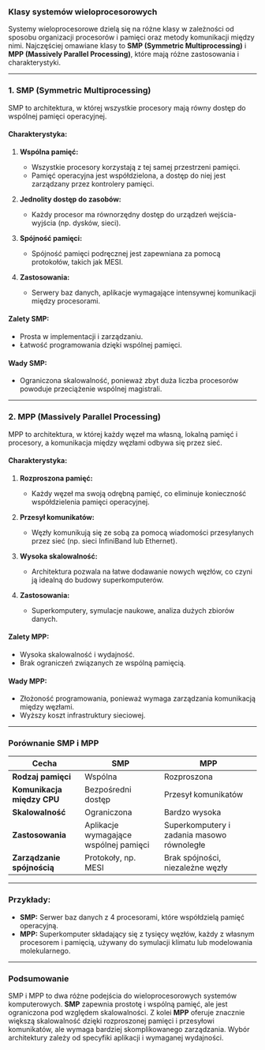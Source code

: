 ### Klasy systemów wieloprocesorowych

Systemy wieloprocesorowe dzielą się na różne klasy w zależności od sposobu organizacji procesorów i pamięci oraz metody komunikacji między nimi. Najczęściej omawiane klasy to **SMP (Symmetric Multiprocessing)** i **MPP (Massively Parallel Processing)**, które mają różne zastosowania i charakterystyki.

---

### **1. SMP (Symmetric Multiprocessing)**

SMP to architektura, w której wszystkie procesory mają równy dostęp do wspólnej pamięci operacyjnej.

#### **Charakterystyka:**
1. **Wspólna pamięć:**
   - Wszystkie procesory korzystają z tej samej przestrzeni pamięci.
   - Pamięć operacyjna jest współdzielona, a dostęp do niej jest zarządzany przez kontrolery pamięci.

2. **Jednolity dostęp do zasobów:**
   - Każdy procesor ma równorzędny dostęp do urządzeń wejścia-wyjścia (np. dysków, sieci).

3. **Spójność pamięci:**
   - Spójność pamięci podręcznej jest zapewniana za pomocą protokołów, takich jak MESI.

4. **Zastosowania:**
   - Serwery baz danych, aplikacje wymagające intensywnej komunikacji między procesorami.

#### **Zalety SMP:**
- Prosta w implementacji i zarządzaniu.
- Łatwość programowania dzięki wspólnej pamięci.

#### **Wady SMP:**
- Ograniczona skalowalność, ponieważ zbyt duża liczba procesorów powoduje przeciążenie wspólnej magistrali.

---

### **2. MPP (Massively Parallel Processing)**

MPP to architektura, w której każdy węzeł ma własną, lokalną pamięć i procesory, a komunikacja między węzłami odbywa się przez sieć.

#### **Charakterystyka:**
1. **Rozproszona pamięć:**
   - Każdy węzeł ma swoją odrębną pamięć, co eliminuje konieczność współdzielenia pamięci operacyjnej.

2. **Przesył komunikatów:**
   - Węzły komunikują się ze sobą za pomocą wiadomości przesyłanych przez sieć (np. sieci InfiniBand lub Ethernet).

3. **Wysoka skalowalność:**
   - Architektura pozwala na łatwe dodawanie nowych węzłów, co czyni ją idealną do budowy superkomputerów.

4. **Zastosowania:**
   - Superkomputery, symulacje naukowe, analiza dużych zbiorów danych.

#### **Zalety MPP:**
- Wysoka skalowalność i wydajność.
- Brak ograniczeń związanych ze wspólną pamięcią.

#### **Wady MPP:**
- Złożoność programowania, ponieważ wymaga zarządzania komunikacją między węzłami.
- Wyższy koszt infrastruktury sieciowej.

---

### **Porównanie SMP i MPP**

| **Cecha**                  | **SMP**                                 | **MPP**                                   |
|----------------------------|------------------------------------------|-------------------------------------------|
| **Rodzaj pamięci**         | Wspólna                                 | Rozproszona                              |
| **Komunikacja między CPU** | Bezpośredni dostęp                      | Przesył komunikatów                      |
| **Skalowalność**           | Ograniczona                             | Bardzo wysoka                            |
| **Zastosowania**           | Aplikacje wymagające wspólnej pamięci    | Superkomputery i zadania masowo równoległe |
| **Zarządzanie spójnością** | Protokoły, np. MESI                     | Brak spójności, niezależne węzły          |

---

### **Przykłady:**
- **SMP:** Serwer baz danych z 4 procesorami, które współdzielą pamięć operacyjną.
- **MPP:** Superkomputer składający się z tysięcy węzłów, każdy z własnym procesorem i pamięcią, używany do symulacji klimatu lub modelowania molekularnego.

---

### **Podsumowanie**

SMP i MPP to dwa różne podejścia do wieloprocesorowych systemów komputerowych. **SMP** zapewnia prostotę i wspólną pamięć, ale jest ograniczona pod względem skalowalności. Z kolei **MPP** oferuje znacznie większą skalowalność dzięki rozproszonej pamięci i przesyłowi komunikatów, ale wymaga bardziej skomplikowanego zarządzania. Wybór architektury zależy od specyfiki aplikacji i wymaganej wydajności.